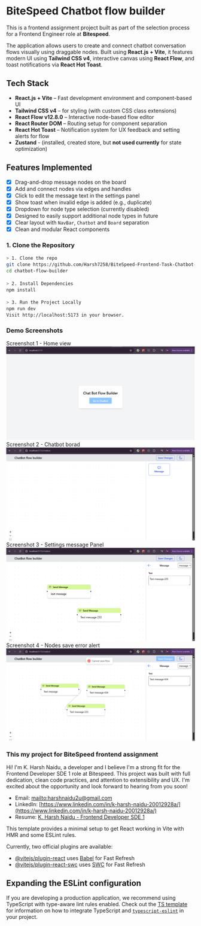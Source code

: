 # BiteSpeed Chatbot flow builder

This is a frontend assignment project built as part of the selection process for a Frontend Engineer role at **Bitespeed**.

The application allows users to create and connect chatbot conversation flows visually using draggable nodes. Built using **React.js + Vite**, it features modern UI using **Tailwind CSS v4**, interactive canvas using **React Flow**, and toast notifications via **React Hot Toast**.

## Tech Stack

- **React.js + Vite** – Fast development environment and component-based UI
- **Tailwind CSS v4** – for styling (with custom CSS class extensions)
- **React Flow v12.8.0** – Interactive node-based flow editor
- **React Router DOM** – Routing setup for component separation
- **React Hot Toast** – Notification system for UX feedback and setting alerts for flow
- **Zustand** - (installed, created store, but **not used currently** for state optimization)

## Features Implemented

- [x] Drag-and-drop message nodes on the board
- [x] Add and connect nodes via edges and handles
- [x] Click to edit the message text in the settings panel
- [x] Show toast when invalid edge is added (e.g., duplicate)
- [x] Dropdown for node type selection (currently disabled)
- [x] Designed to easily support additional node types in future
- [x] Clear layout with `NavBar`, `Chatbot` and `Board` separation
- [x] Clean and modular React components

### 1. Clone the Repository

```bash
> 1. Clone the repo
git clone https://github.com/Harsh7258/BiteSpeed-Frontend-Task-Chatbot-flow.git
cd chatbot-flow-builder

> 2. Install Dependencies
npm install

> 3. Run the Project Locally
npm run dev
Visit http://localhost:5173 in your browser.
```

### Demo Screenshots

Screenshot 1 - Home view ![](/public//images/home.png)
Screenshot 2 - Chatbot borad ![](/public/images/chatbot.png)
Screenshot 3 - Settings message Panel ![](/public/images/message.png)
Screenshot 4 - Nodes save error alert ![](/public/images/error.png)

### This my project for BiteSpeed frontend assignment

Hi! I'm K. Harsh Naidu, a developer and I believe I'm a strong fit for the Frontend Developer SDE 1 role at Bitespeed.
This project was built with full dedication, clean code practices, and attention to extensibility and UX.
I'm excited about the opportunity and look forward to hearing from you soon!

- Email: [mailto:harshnaidu2u@gmail.com](harshnaidu2u@gmail.com)
- LinkedIn: [https://www.linkedin.com/in/k-harsh-naidu-20012928a/](https://www.linkedin.com/in/k-harsh-naidu-20012928a/)
- Resume: [K. Harsh Naidu - Frontend Developer SDE 1](https://drive.google.com/file/d/1sg_DBde1yAWSaNpII5cuma30rBKJFfPv/view?usp=sharing)

This template provides a minimal setup to get React working in Vite with HMR and some ESLint rules.

Currently, two official plugins are available:

- [@vitejs/plugin-react](https://github.com/vitejs/vite-plugin-react/blob/main/packages/plugin-react) uses [Babel](https://babeljs.io/) for Fast Refresh
- [@vitejs/plugin-react-swc](https://github.com/vitejs/vite-plugin-react/blob/main/packages/plugin-react-swc) uses [SWC](https://swc.rs/) for Fast Refresh

## Expanding the ESLint configuration

If you are developing a production application, we recommend using TypeScript with type-aware lint rules enabled. Check out the [TS template](https://github.com/vitejs/vite/tree/main/packages/create-vite/template-react-ts) for information on how to integrate TypeScript and [`typescript-eslint`](https://typescript-eslint.io) in your project.
